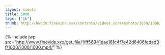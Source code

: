 ```yaml
--- 
layout: sieutv
title: 1000
tags: ["1k"]
thumb: http://hwcdn.finevids.xxx/contents/videos_screenshots/1000/1000/preview.mp4.jpg
---
```

{% include jwp src="http://www.finevids.xxx/get_file/1/ff56941dae161c4f7e42d6406fedad3f/1000/1000/1000.mp4/" %} 
